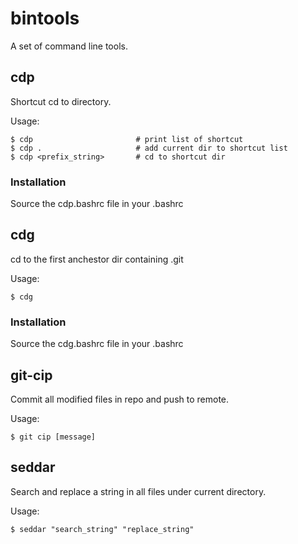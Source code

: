 # bintools

A set of command line tools.

## cdp

Shortcut cd to directory.

Usage:

    $ cdp                       # print list of shortcut
    $ cdp .                     # add current dir to shortcut list
    $ cdp <prefix_string>       # cd to shortcut dir

### Installation

Source the cdp.bashrc file in your .bashrc

## cdg

cd to the first anchestor dir containing .git

Usage:

    $ cdg

### Installation

Source the cdg.bashrc file in your .bashrc

## git-cip

Commit all modified files in repo and push to remote.

Usage:

    $ git cip [message]

## seddar

Search and replace a string in all files under current directory.

Usage:

    $ seddar "search_string" "replace_string"
